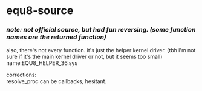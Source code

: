 # equ8-source
***<h3>note: not official source, but had fun reversing. (some function names are the returned function)<br/></h3>***
also, there's not every function. it's just the helper kernel driver. (tbh i'm not sure if it's the main kernel driver or not, but it seems too small)<br/>
name:EQU8_HELPER_36.sys<br/>

corrections:<br/>
resolve_proc can be callbacks, hesitant.
